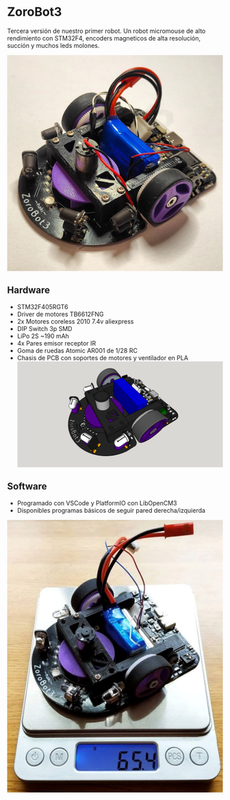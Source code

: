 # ZoroBot3
Tercera versión de nuestro primer robot. Un robot micromouse de alto rendimiento con STM32F4, encoders magneticos de alta resolución, succión y muchos leds molones.

![ZoroBot3](./images/ZoroBot3_finish_1.png "ZoroBot3")

## Hardware
- STM32F405RGT6
- Driver de motores TB6612FNG
- 2x Motores coreless 2010 7.4v aliexpress
- DIP Switch 3p SMD
- LiPo 2S ~190 mAh
- 4x Pares emisor receptor IR
- Goma de ruedas Atomic AR001 de 1/28 RC
- Chasis de PCB con soportes de motores y ventilador en PLA
![ZoroBot3 Chasis](./images/ZoroBot3_3d_model.png "ZoroBot3 - Chasis")

## Software
- Programado con VSCode y PlatformIO con LibOpenCM3
- Disponibles programas básicos de seguir pared derecha/izquierda


![ZoroBot3](./images/ZoroBot3_finish_3.png "ZoroBot3")
